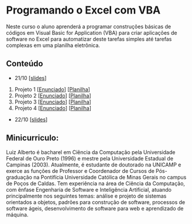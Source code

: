 # Programando o Excel com VBA

Neste curso o aluno aprenderá a programar construções básicas de códigos em Visual Basic for Application (VBA) para criar aplicações de software no Excel para automatizar deste tarefas simples até tarefas complexas em uma planilha eletrônica.

## Conteúdo

- 21/10 [[slides](https://github.com/gomesluiz/curso-de-vba/blob/master/aluno/slides/aula01.pdf)]
1. Projeto 1 [[Enunciado](https://github.com/gomesluiz/curso-de-vba/blob/master/aluno/projetos/01/Projeto_1.pdf)] [[Planilha](https://github.com/gomesluiz/curso-de-vba/blob/master/aluno/projetos/01/Projeto_1.xlsx)] 
2. Projeto 2 [[Enunciado](https://github.com/gomesluiz/curso-de-vba/blob/master/aluno/projetos/02/Projeto_2.pdf)] [[Planilha](https://github.com/gomesluiz/curso-de-vba/blob/master/aluno/projetos/02/Projeto_2.xlsx)] 
3. Projeto 3 [[Enunciado](https://github.com/gomesluiz/curso-de-vba/blob/master/aluno/projetos/03/Projeto_3.pdf)] [[Planilha](https://github.com/gomesluiz/curso-de-vba/blob/master/aluno/projetos/03/Projeto_3.xlsx)] 
4. Projeto 4 [[Enunciado](https://github.com/gomesluiz/curso-de-vba/blob/master/aluno/projetos/04/Projeto_4.pdf)] [[Planilha](https://github.com/gomesluiz/curso-de-vba/blob/master/aluno/projetos/04/Projeto_4.xlsx)] 

- 22/10 [[slides](https://github.com/gomesluiz/curso-de-vba/blob/master/aluno/slides/aula02.pdf)]

## Minicurriculo:

Luiz Alberto é bacharel em Ciência da Computação pela Universidade Federal de Ouro Preto (1996) e mestre pela Universidade Estadual de Campinas (2003). Atualmente, é estudante de doutorado na UNICAMP e exerce as funções de Professor e Coordenador de Cursos de Pós-graduação na Pontifícia Universidade Católica de Minas Gerais no campus de Poços de Caldas. Tem experiência na área de Ciência da Computação, com ênfase Engenharia de Software e Inteligência Artificial, atuando principalmente nos seguintes temas: análise e projeto de sistemas orientados a objetos, padrões para construção de software, processos de software ágeis, desenvolvimento de software para web e aprendizado de máquina.

